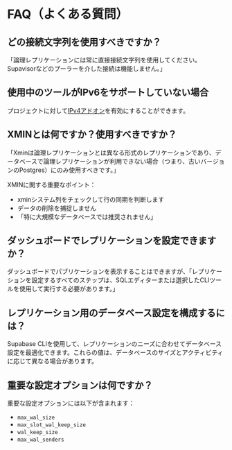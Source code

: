 # FAQ（よくある質問）

## どの接続文字列を使用すべきですか？

「論理レプリケーションには常に直接接続文字列を使用してください。Supavisorなどのプーラーを介した接続は機能しません。」

## 使用中のツールがIPv6をサポートしていない場合

プロジェクトに対して[IPv4アドオン](/docs/guides/platform/ipv4-address)を有効にすることができます。

## XMINとは何ですか？使用すべきですか？

「Xminは論理レプリケーションとは異なる形式のレプリケーションであり、データベースで論理レプリケーションが利用できない場合（つまり、古いバージョンのPostgres）にのみ使用すべきです。」

XMINに関する重要なポイント：
- xminシステム列をチェックして行の同期を判断します
- データの削除を捕捉しません
- 「特に大規模なデータベースでは推奨されません」

## ダッシュボードでレプリケーションを設定できますか？

ダッシュボードでパブリケーションを表示することはできますが、「レプリケーションを設定するすべてのステップは、SQLエディターまたは選択したCLIツールを使用して実行する必要があります。」

## レプリケーション用のデータベース設定を構成するには？

Supabase CLIを使用して、レプリケーションのニーズに合わせてデータベース設定を最適化できます。これらの値は、データベースのサイズとアクティビティに応じて異なる場合があります。

## 重要な設定オプションは何ですか？

重要な設定オプションには以下が含まれます：
- `max_wal_size`
- `max_slot_wal_keep_size`
- `wal_keep_size`
- `max_wal_senders`
